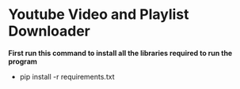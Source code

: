 # Youtube Video and Playlist Downloader

<b> First run this command to install all the libraries required to run the program </b>
- pip install -r requirements.txt
